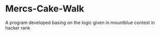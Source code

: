 # Mercs-Cake-Walk
A program developed basing on the logic given in mountblue contest in hacker rank

